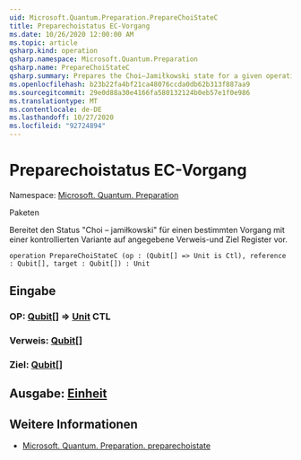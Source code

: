```yaml
---
uid: Microsoft.Quantum.Preparation.PrepareChoiStateC
title: Preparechoistatus EC-Vorgang
ms.date: 10/26/2020 12:00:00 AM
ms.topic: article
qsharp.kind: operation
qsharp.namespace: Microsoft.Quantum.Preparation
qsharp.name: PrepareChoiStateC
qsharp.summary: Prepares the Choi–Jamiłkowski state for a given operation with a controlled variant onto given reference and target registers.
ms.openlocfilehash: b23b22fa4bf21ca48076ccda0db62b313f887aa9
ms.sourcegitcommit: 29e0d88a30e4166fa580132124b0eb57e1f0e986
ms.translationtype: MT
ms.contentlocale: de-DE
ms.lasthandoff: 10/27/2020
ms.locfileid: "92724894"
---
```

# <a name="preparechoistatec-operation"></a>Preparechoistatus EC-Vorgang

Namespace: [Microsoft. Quantum. Preparation](xref:Microsoft.Quantum.Preparation)

Paketen [](https://nuget.org/packages/)


Bereitet den Status "Choi – jamiłkowski" für einen bestimmten Vorgang mit einer kontrollierten Variante auf angegebene Verweis-und Ziel Register vor.

```qsharp
operation PrepareChoiStateC (op : (Qubit[] => Unit is Ctl), reference : Qubit[], target : Qubit[]) : Unit
```


## <a name="input"></a>Eingabe

### <a name="op--qubit--unit-ctl"></a>OP: [Qubit](xref:microsoft.quantum.lang-ref.qubit)[] => [Unit](xref:microsoft.quantum.lang-ref.unit) CTL




### <a name="reference--qubit"></a>Verweis: [Qubit](xref:microsoft.quantum.lang-ref.qubit)[]




### <a name="target--qubit"></a>Ziel: [Qubit](xref:microsoft.quantum.lang-ref.qubit)[]





## <a name="output--unit"></a>Ausgabe: [Einheit](xref:microsoft.quantum.lang-ref.unit)



## <a name="see-also"></a>Weitere Informationen

- [Microsoft. Quantum. Preparation. preparechoistate](xref:Microsoft.Quantum.Preparation.PrepareChoiState)